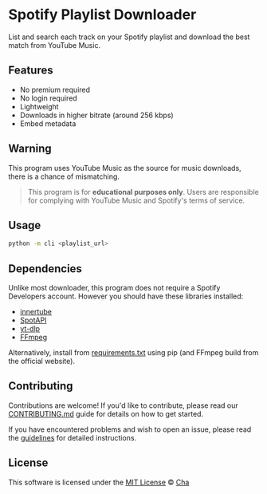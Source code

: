 # Spotify Playlist Downloader

List and search each track on your Spotify playlist and download the best match from YouTube Music.

## Features
- No premium required
- No login required
- Lightweight
- Downloads in higher bitrate (around 256 kbps)
- Embed metadata

## Warning
This program uses YouTube Music as the source for music downloads, there is a chance of mismatching.

> This program is for **educational purposes only**. Users are responsible for complying with YouTube Music and Spotify's terms of service.

## Usage
```sh
python -m cli <playlist_url>
```

## Dependencies
Unlike most downloader, this program does not require a Spotify Developers account. However you should have these libraries installed: 

- [innertube](https://github.com/tombulled/innertube)
- [SpotAPI](https://github.com/Aran404/SpotAPI)
- [yt-dlp](https://github.com/yt-dlp/yt-dlp)
- [FFmpeg](https://www.ffmpeg.org/)

Alternatively, install from [requirements.txt](requirements.txt) using pip (and FFmpeg build from the official website).

## Contributing
Contributions are welcome! If you'd like to contribute, please read our [CONTRIBUTING.md](CONTRIBUTING.md) guide for details on how to get started.

If you have encountered problems and wish to open an issue, please read the [guidelines](CONTRIBUTING.md#reporting-issuesasking-questions) for detailed instructions.

## License
This software is licensed under the [MIT License](https://github.com/invzfnc/spotify-downloader/blob/main/LICENSE) © [Cha](https://github.com/invzfnc)
